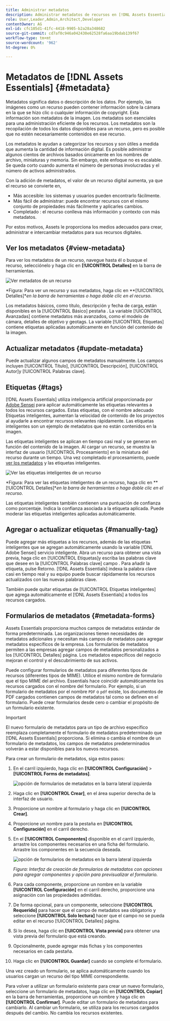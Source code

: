 ```yaml
---
title: Administrar metadatos
description: Administrar metadatos de recursos en [!DNL Assets Essentials]
role: User,Leader,Admin,Architect,Developer
contentOwner: AG
exl-id: cfc105d1-41fc-4418-9905-b2a28a348682
source-git-commit: cd7af0c946a042430e62528fa6aa19bdab139f67
workflow-type: tm+mt
source-wordcount: '962'
ht-degree: 0%

---
```


# Metadatos de [!DNL Assets Essentials] {#metadata}

Metadatos significa datos o descripción de los datos. Por ejemplo, las imágenes como un recurso pueden contener información sobre la cámara en la que se hizo clic o cualquier información de copyright. Esta información son metadatos de la imagen. Los metadatos son esenciales para una administración eficiente de los recursos. Los metadatos son la recopilación de todos los datos disponibles para un recurso, pero es posible que no estén necesariamente contenidos en ese recurso.

Los metadatos le ayudan a categorizar los recursos y son útiles a medida que aumenta la cantidad de información digital. Es posible administrar algunos cientos de archivos basados únicamente en los nombres de archivo, miniaturas y memoria. Sin embargo, este enfoque no es escalable. Se queda corto cuando aumenta el número de personas involucradas y el número de activos administrados.

Con la adición de metadatos, el valor de un recurso digital aumenta, ya que el recurso se convierte en,

* Más accesible: los sistemas y usuarios pueden encontrarlo fácilmente.
* Más fácil de administrar: puede encontrar recursos con el mismo conjunto de propiedades más fácilmente y aplicarles cambios.
* Completado : el recurso conlleva más información y contexto con más metadatos.

Por estos motivos, Assets le proporciona los medios adecuados para crear, administrar e intercambiar metadatos para sus recursos digitales.

## Ver los metadatos {#view-metadata}

Para ver los metadatos de un recurso, navegue hasta él o busque el recurso, selecciónelo y haga clic en **[!UICONTROL Detalles]** en la barra de herramientas.

![Ver metadatos de un recurso](assets/metadata-view1.png)

*Figura: Para ver un recurso y sus metadatos, haga clic en **[!UICONTROL Detalles]**en la barra de herramientas o haga doble clic en el recurso.*

Los metadatos básicos, como título, descripción y fecha de carga, están disponibles en la [!UICONTROL Básico] pestaña . La variable [!UICONTROL Avanzadas] contiene metadatos más avanzados, como el modelo de cámara, detalles de objetivo y geotags. La variable [!UICONTROL Etiquetas] contiene etiquetas aplicadas automáticamente en función del contenido de la imagen.

## Actualizar metadatos {#update-metadata}

Puede actualizar algunos campos de metadatos manualmente. Los campos incluyen [!UICONTROL Título], [!UICONTROL Descripción], [!UICONTROL Autor]y [!UICONTROL Palabras clave].

## Etiquetas {#tags}

[!DNL Assets Essentials] utiliza inteligencia artificial proporcionada por [Adobe Sensei](https://www.adobe.com/sensei.html) para aplicar automáticamente las etiquetas relevantes a todos los recursos cargados. Estas etiquetas, con el nombre adecuado Etiquetas inteligentes, aumentan la velocidad de contenido de los proyectos al ayudarle a encontrar recursos relevantes rápidamente. Las etiquetas inteligentes son un ejemplo de metadatos que no están contenidos en la imagen.

Las etiquetas inteligentes se aplican en tiempo casi real y se generan en función del contenido de la imagen. Al cargar un recurso, se muestra la interfaz de usuario [!UICONTROL Procesamiento] en la miniatura del recurso durante un tiempo. Una vez completado el procesamiento, puede [ver los metadatos](#view-metadata) y las etiquetas inteligentes.

![Ver las etiquetas inteligentes de un recurso](assets/metadata-view-tags.png)

*Figura: Para ver las etiquetas inteligentes de un recurso, haga clic en **[!UICONTROL Detalles]**en la barra de herramientas o haga doble clic en el recurso.*

Las etiquetas inteligentes también contienen una puntuación de confianza como porcentaje. Indica la confianza asociada a la etiqueta aplicada. Puede moderar las etiquetas inteligentes aplicadas automáticamente.

## Agregar o actualizar etiquetas {#manually-tag}

Puede agregar más etiquetas a los recursos, además de las etiquetas inteligentes que se agregan automáticamente usando la variable [!DNL Adobe Sensei] servicio inteligente. Abra un recurso para obtener una vista previa, haga clic en [!UICONTROL Etiquetas]y escriba las palabras clave que desee en la [!UICONTROL Palabras clave] campo . Para añadir la etiqueta, pulse Retorno. [!DNL Assets Essentials] indexa la palabra clave casi en tiempo real y su equipo puede buscar rápidamente los recursos actualizados con las nuevas palabras clave.

También puede quitar etiquetas de [!UICONTROL Etiquetas inteligentes] que agrega automáticamente el [!DNL Assets Essentials] a todos los recursos cargados.

## Formularios de metadatos {#metadata-forms}

Assets Essentials proporciona muchos campos de metadatos estándar de forma predeterminada. Las organizaciones tienen necesidades de metadatos adicionales y necesitan más campos de metadatos para agregar metadatos específicos de la empresa. Los formularios de metadatos permiten a las empresas agregar campos de metadatos personalizados a los [!UICONTROL Detalles] página. Los metadatos específicos del negocio mejoran el control y el descubrimiento de sus activos.

Puede configurar formularios de metadatos para diferentes tipos de recursos (diferentes tipos de MIME). Utilice el mismo nombre de formulario que el tipo MIME del archivo. Essentials hace coincidir automáticamente los recursos cargados con el nombre del formulario. Por ejemplo, si un formulario de metadatos por el nombre `PDF` o `pdf` existe, los documentos de PDF cargados contienen campos de metadatos tal como se definen en el formulario. Puede crear formularios desde cero o cambiar el propósito de un formulario existente.

>[!IMPORTANT]
>
>El nuevo formulario de metadatos para un tipo de archivo específico reemplaza completamente el formulario de metadatos predeterminado que [!DNL Assets Essentials] proporciona. Si elimina o cambia el nombre de un formulario de metadatos, los campos de metadatos predeterminados volverán a estar disponibles para los nuevos recursos.

Para crear un formulario de metadatos, siga estos pasos:

1. En el carril izquierdo, haga clic en **[!UICONTROL Configuración]** > **[!UICONTROL Forms de metadatos]**.

   ![opción de formularios de metadatos en la barra lateral izquierda](assets/metadata-forms-sidebar.png)

1. Haga clic en **[!UICONTROL Crear]**, en el área superior derecha de la interfaz de usuario.
1. Proporcione un nombre al formulario y haga clic en **[!UICONTROL Crear]**.
1. Proporcione un nombre para la pestaña en **[!UICONTROL Configuración]** en el carril derecho.
1. En el **[!UICONTROL Componentes]** disponible en el carril izquierdo, arrastre los componentes necesarios en una ficha del formulario. Arrastre los componentes en la secuencia deseada.

   ![opción de formularios de metadatos en la barra lateral izquierda](assets/metadata-form-new.png)

   *Figura: Interfaz de creación de formularios de metadatos con opciones para agregar componentes y opción para previsualizar el formulario.*

1. Para cada componente, proporcione un nombre en la variable **[!UICONTROL Configuración]** en el carril derecho, proporcione una asignación con las propiedades admitidas.
1. De forma opcional, para un componente, seleccione **[!UICONTROL Requerido]** para hacer que el campo de metadatos sea obligatorio y seleccione **[!UICONTROL Solo lectura]** hacer que el campo no se pueda editar en el recurso [!UICONTROL Detalles] página.
1. Si lo desea, haga clic en **[!UICONTROL Vista previa]** para obtener una vista previa del formulario que está creando.
1. Opcionalmente, puede agregar más fichas y los componentes necesarios en cada pestaña.
1. Haga clic en **[!UICONTROL Guardar]** cuando se complete el formulario.

Una vez creado un formulario, se aplica automáticamente cuando los usuarios cargan un recurso del tipo MIME correspondiente.

Para volver a utilizar un formulario existente para crear un nuevo formulario, seleccione un formulario de metadatos, haga clic en **[!UICONTROL Copiar]** en la barra de herramientas, proporcione un nombre y haga clic en **[!UICONTROL Confirmar]**. Puede editar un formulario de metadatos para cambiarlo. Al cambiar un formulario, se utiliza para los recursos cargados después del cambio. No cambia los recursos existentes.

<!-- TBD: Cannot create a form using the second option. Documenting only the first option for now.
To reuse an existing form to create a new form, do one of these:

* Select a metadata form and click **[!UICONTROL Copy]** from the toolbar, provide a name, and click **[!UICONTROL Confirm]**.

* Click **[!UICONTROL Create]**, select **[!UICONTROL Use existing form structure as template]** option, and select an existing form. 
-->

<!-- TBD: Queries for PM and engg.

Can we edit the existing metadata in any form?

How to moderate smart tags?

Allow or deny list for smart tags?

What about Tags displayed just above Smart Tags in the UI?

Is there a detailed metadata tab. Where do the other details of an asset go?

How can one search based strictly on the metadata. Similar to AEM Assets GQL queries.
-->

<!-- TBD: Link to related articles if any.

>[!MORELIKETHIS]
>
>* [Search assets](search.md).
-->
